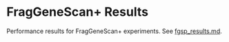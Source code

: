 # FragGeneScan+ Results

Performance results for FragGeneScan+ experiments. See [fgsp_results.md](fgsp_results.md).
